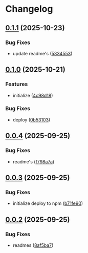 # Changelog

## [0.1.1](https://github.com/TuwaIO/orbit/compare/orbit-evm-v0.1.0...orbit-evm-v0.1.1) (2025-10-23)


### Bug Fixes

* update readme's ([5334553](https://github.com/TuwaIO/orbit/commit/5334553164f38f4faaad086bce1d80a6d1ae5add))

## [0.1.0](https://github.com/TuwaIO/orbit/compare/orbit-evm-v0.0.4...orbit-evm-v0.1.0) (2025-10-21)


### Features

* initialize ([4c98d18](https://github.com/TuwaIO/orbit/commit/4c98d18e74e3b6494c65a06d0224403600792e2b))


### Bug Fixes

* deploy ([0b53103](https://github.com/TuwaIO/orbit/commit/0b53103638e074f353d151f20c94c51d1dbc9b60))

## [0.0.4](https://github.com/TuwaIO/satellite-connect/compare/orbit-evm-v0.0.3...orbit-evm-v0.0.4) (2025-09-25)


### Bug Fixes

* readme's ([f798a7a](https://github.com/TuwaIO/satellite-connect/commit/f798a7a8b6779f0c912b215cee3e56c2f0f623d8))

## [0.0.3](https://github.com/TuwaIO/satellite-connect/compare/orbit-evm-v0.0.2...orbit-evm-v0.0.3) (2025-09-25)


### Bug Fixes

* initialize deploy to npm ([b71fe90](https://github.com/TuwaIO/satellite-connect/commit/b71fe901d1eadfc065689d6c1054535fdffc7308))

## [0.0.2](https://github.com/TuwaIO/satellite-connect/compare/orbit-evm-v0.0.1...orbit-evm-v0.0.2) (2025-09-25)


### Bug Fixes

* readmes ([8af5ba7](https://github.com/TuwaIO/satellite-connect/commit/8af5ba76f248b2d5386322999904d21ced4220f4))
